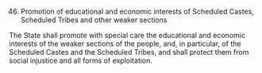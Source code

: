 46. Promotion of educational and economic interests of Scheduled Castes, Scheduled Tribes and other weaker sections

The State shall promote with special care the educational and economic interests of the weaker sections of the people, and, in particular, of the Scheduled Castes and the Scheduled Tribes, and shall protect them from social injustice and all forms of exploitation.

